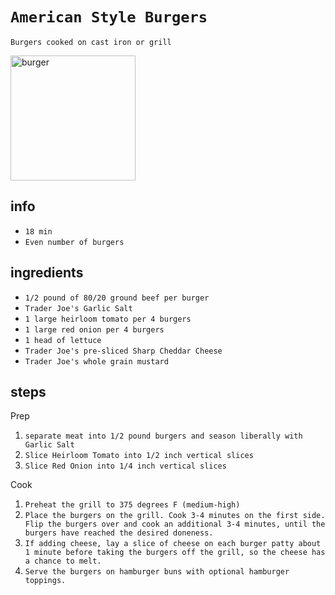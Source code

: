 # `American Style Burgers`

`Burgers cooked on cast iron or grill`

<img src="../images/american_burger.jpg" alt="burger" width="200"/>

## info

* `18 min`
* `Even number of burgers`

## ingredients

* `1/2 pound of 80/20 ground beef per burger`
* `Trader Joe's Garlic Salt`
* `1 large heirloom tomato per 4 burgers`
* `1 large red onion per 4 burgers`
* `1 head of lettuce`
* `Trader Joe's pre-sliced Sharp Cheddar Cheese`
* `Trader Joe's whole grain mustard`


## steps

Prep

1. `separate meat into 1/2 pound burgers and season liberally with Garlic Salt`
2. `Slice Heirloom Tomato into 1/2 inch vertical slices`
3. `Slice Red Onion into 1/4 inch vertical slices`

Cook

1. `Preheat the grill to 375 degrees F (medium-high)`
2. `Place the burgers on the grill. Cook 3-4 minutes on the first side. Flip the burgers over and cook an additional 3-4 minutes, until the burgers have reached the desired doneness.`
3. `If adding cheese, lay a slice of cheese on each burger patty about 1 minute before taking the burgers off the grill, so the cheese has a chance to melt.`
4. `Serve the burgers on hamburger buns with optional hamburger toppings.`
